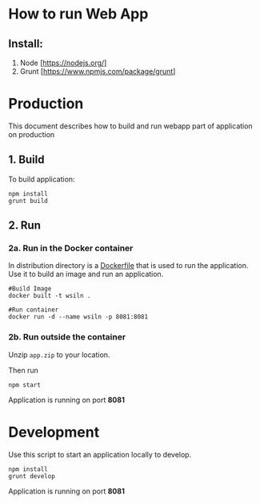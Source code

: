 How to run Web App
===========================
## Install:
1. Node [https://nodejs.org/]
2. Grunt [https://www.npmjs.com/package/grunt]

# Production
This document describes how to build and run webapp part of application on production

## 1. Build
To build application:

```
npm install
grunt build
```

## 2. Run

### 2a. Run in the Docker container

In distribution directory is a [Dockerfile](distribution/Dockerfile) that is used to run the application.
Use it to build an image and run an application.

```
#Build Image
docker built -t wsiln .

#Run container
docker run -d --name wsiln -p 8081:8081
```

### 2b. Run outside the container
Unzip `app.zip` to your location.

Then run        

```
npm start
```

Application is running on port **8081**

# Development
Use this script to start an application locally to develop.

```
npm install
grunt develop
```

Application is running on port **8081**
